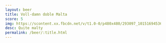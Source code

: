 ```yaml
---
layout: beer
title: Voll-damn doble Malta
score: 5
img: https://scontent.xx.fbcdn.net/v/t1.0-0/p480x480/293097_10151694536623745_633779128_n.jpg?oh=856cbb0f60be80fb20419e26c1f9ac9e&oe=5892ED65
desc: Quite malty
permalink: /beer/:title.html
---
```

